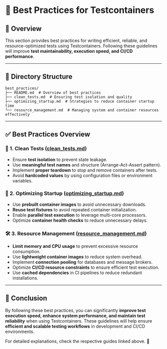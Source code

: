 # 📌 Best Practices for Testcontainers

## 🎯 Overview
This section provides best practices for writing efficient, reliable, and resource-optimized tests using Testcontainers. Following these guidelines will improve **test maintainability, execution speed, and CI/CD performance**.

---

## 📂 Directory Structure
```
best_practices/
├── README.md  # Overview of best practices
├── clean_tests.md  # Ensuring test isolation and quality
├── optimizing_startup.md  # Strategies to reduce container startup time
└── resource_management.md  # Managing system and container resources effectively
```

---

## ✅ Best Practices Overview

### 🧼 1. Clean Tests ([clean_tests.md](clean_tests.md))
- Ensure **test isolation** to prevent state leakage.
- Use **meaningful test names** and structure (Arrange-Act-Assert pattern).
- Implement **proper teardown** to stop and remove containers after tests.
- Avoid **hardcoded values** by using configuration files or environment variables.

### 🚀 2. Optimizing Startup ([optimizing_startup.md](optimizing_startup.md))
- Use **prebuilt container images** to avoid unnecessary downloads.
- **Reuse test fixtures** to avoid repeated container initialization.
- Enable **parallel test execution** to leverage multi-core processors.
- Optimize **container health checks** to reduce unnecessary delays.

### 🛠️ 3. Resource Management ([resource_management.md](resource_management.md))
- **Limit memory and CPU usage** to prevent excessive resource consumption.
- Use **lightweight container images** to reduce system overhead.
- Implement **connection pooling** for databases and message brokers.
- Optimize **CI/CD resource constraints** to ensure efficient test execution.
- Use **cached dependencies** in CI pipelines to reduce redundant installations.

---

## 🚀 Conclusion
By following these best practices, you can significantly **improve test execution speed, enhance system performance, and maintain test reliability** when using Testcontainers. These guidelines will help ensure **efficient and scalable testing workflows** in development and CI/CD environments.

For detailed explanations, check the respective guides linked above. 🚀
